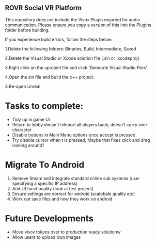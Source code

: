 ## ROVR Social VR Platform

This repository does not include the Vivox Plugin requried for audio communication. Please ensure you copy a version of this into the Plugins folder before building. 

If you experience build errors, follow the steps below:

1.Delete the following folders: Binaries, Build, Intermediate, Saved

2.Delete the Visual Studio or Xcode solution file (.sln or .xcodeproj)

3.Right click on the uproject file and click 'Generate Visual Studio Files'

4.Open the sln file and build the c++ project.

3.Re-open Unreal

# Tasks to complete:
- Tidy up in game UI
- Return to lobby doesn't teleport all players back, doesn't carry over character
- Disable buttons in Main Menu options once accept is pressed.
- Try disable cursor when t is pressed, Maybe that fixes click and drag looking around?

# Migrate To Android
1. Remove Steam and integrate standard online sub systems (user specifying a specific IP address)   
2. Add UI functionality (look at test project)
3. Ensure settings are correct for android (scalebale quality etc)
4. Work out save files and how they work on android  


# Future Developments
- Move vivox tokens over to production ready solutionw
- Allow users to upload own images
